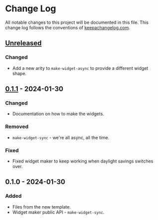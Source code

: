 # Change Log
All notable changes to this project will be documented in this file. This change log follows the conventions of [keepachangelog.com](http://keepachangelog.com/).

## [Unreleased]
### Changed
- Add a new arity to `make-widget-async` to provide a different widget shape.

## [0.1.1] - 2024-01-30
### Changed
- Documentation on how to make the widgets.

### Removed
- `make-widget-sync` - we're all async, all the time.

### Fixed
- Fixed widget maker to keep working when daylight savings switches over.

## 0.1.0 - 2024-01-30
### Added
- Files from the new template.
- Widget maker public API - `make-widget-sync`.

[Unreleased]: https://sourcehost.site/your-name/magrathea/compare/0.1.1...HEAD
[0.1.1]: https://sourcehost.site/your-name/magrathea/compare/0.1.0...0.1.1
